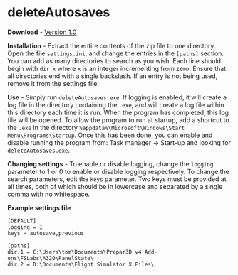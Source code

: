 # deleteAutosaves


**Download** - [Version 1.0](https://github.com/codemicro/deleteAutosaves/releases/download/v1.0/deleteAutosaves.zip)


**Installation** - Extract the entire contents of the zip file to one directory. Open the file `settings.ini`, and change the entries in the `[paths]` section. You can add as many directories to search as you wish. Each line should begin with `dir.x` where `x` is an integer incrementing from zero. Ensure that all directories end with a single backslash. If an entry is not being used, remove it from the settings file.


**Use** - Simply run `deleteAutosaves.exe`. If logging is enabled, it will create a log file in the directory containing the `.exe`, and will create a log file within this directory each time it is run. When the program has completed, this log file will be opened.
To allow the program to run at startup, add a shortcut to the `.exe` in the directory `%appdata%\Microsoft\Windows\Start Menu\Programs\Startup`. Once this has been done, you can enable and disable running the program from: Task manager -> Start-up and looking for `deleteAutosaves.exe`.


**Changing settings** - To enable or disable logging, change the `logging` parameter to 1 or 0 to enable or disable logging respectively.
To change the search parameters, edit the `keys` parameter. Two keys must be provided at all times, both of which should be in lowercase and separated by a single comma with no whitespace.


**Example settings file**

```
[DEFAULT]
logging = 1
keys = autosave,previous

[paths]
dir.1 = C:\Users\tom\Documents\Prepar3D v4 Add-ons\FSLabs\A320\PanelState\
dir.2 = D:\Documents\Flight Simulator X Files\
```
